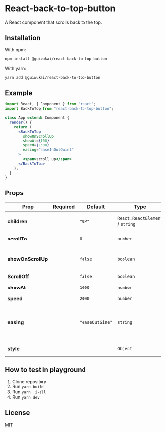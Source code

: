 # React-back-to-top-button

A React component that scrolls back to the top.

## Installation

With npm:

```sh
npm install @guiwukai/react-back-to-top-button
```

With yarn:

```sh
yarn add @guiwukai/react-back-to-top-button
```

## Example

```jsx
import React, { Component } from "react";
import BackToTop from "react-back-to-top-button";

class App extends Component {
  render() {
    return (
      <BackToTop
        showOnScrollUp
        showAt={100}
        speed={1500}
        easing="easeInOutQuint"
      >
        <span>scroll up</span>
      </BackToTop>
    );
  }
}
```

## Props

| Prop               | Required | Default         | Type                            | Description                                                                       |
| ------------------ | -------- | --------------- | ------------------------------- | --------------------------------------------------------------------------------- |
| **children**       |          | `"UP"`          | `React.ReactElement` / `string` | content of the back to top component                                              |
| **scrollTo**       |          | `0`             | `number`                        | scroll to a certain position on click                                             |
| **showOnScrollUp** |          | `false`         | `boolean`                       | show the back to top button only when the user scrolls up.                        |
| **ScrollOff**      |          | `false`         | `boolean`                       | scroll on top.                                                  |
| **showAt**         |          | `1000`          | `number`                        | show the button at y position                                                     |
| **speed**          |          | `2000`          | `number`                        | scrolling speed                                                                   |
| **easing**         |          | `"easeOutSine"` | `string`                        | scroll timing function. Options: "easeOutSine", "easeInOutSine", "easeInOutQuint" |
| **style**          |          |                 | `Object`                        | style of the floating button.                                                     |

## How to test in playground

1. Clone repository
2. Run `yarn build`
3. Run `yarn  i-all`
4. Run `yarn dev`

## License

[MIT](https://github.com/GuiWukai/react-back-to-top-button/blob/master/LICENSE)
